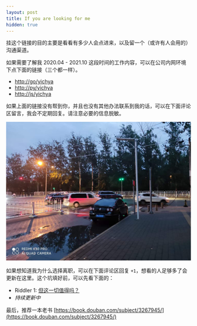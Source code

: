 ```yaml
---
layout: post
title: If you are looking for me
hidden: true
---
```


挂这个链接的目的主要是看看有多少人会点进来，以及留一个（或许有人会用的）沟通渠道。

如果需要了解我 2020.04 - 2021.10 这段时间的工作内容，可以在公司内网环境下点下面的链接（三个都一样）。

* [http://go/yichya](http://go/yichya)
* [http://py/yichya](http://py/yichya)
* [http://js/yichya](http://js/yichya)

如果上面的链接没有帮到你，并且也没有其他办法联系到我的话，可以在下面评论区留言，我会不定期回复。请注意必要的信息脱敏。

![](../assets/images/if-you-are-looking-for-me/end.jpg)

如果想知道我为什么选择离职，可以在下面评论区回复 `+1`，想看的人足够多了会更新在这里。这个坑填好前，可以先看下面的：

* Riddler 1: [但这一切值得吗？](../riddler-1/)
* _持续更新中_

最后，推荐一本老书 [https://book.douban.com/subject/3267945/](https://book.douban.com/subject/3267945/)

